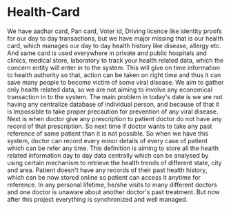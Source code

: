 # Health-Card

We have aadhar card, Pan card, Voter id, Driving licence like identity proofs for our day to day
transactions, but we have major missing that is our health card, which manages our day to day
health history like disease, allergy etc. And same card is used everywhere in private and public
hospitals and clinics, medical store, laboratory to track your health related data, which the
concern entity will enter in to the system. This will give on time information to health authority so
that, action can be taken on right time and thus it can save many people to become victim of
some viral disease. We aim to gather only health related data, so we are not aiming to involve
any economical transaction in to the system. The main problem in today's date is we are not
having any centralize database of individual person, and because of that it is impossible to take
proper precaution for prevention of any viral disease. Next is when doctor give any prescription to
patient doctor do not have any record of that prescription. So next time if doctor wants to take
any past reference of same patient than it is not possible. So when we have this system, doctor
can record every minor details of every case of patient which can be refer any time. This
definition is aiming to store all the health related information day to day data centrally which can
be analysed by using certain mechanism to retrieve the health trends of different state, city and
area. Patient doesn't have any records of their past health history, which can be now stored
online so patient can access it anytime for reference. In any personal lifetime, he/she visits to
many different doctors and one doctor is unaware about another doctor's past treatment. But
now after this project everything is synchronized and well managed.
